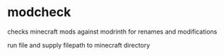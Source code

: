 # modcheck
checks minecraft mods against modrinth for renames and modifications


run file and supply filepath to minecraft directory
